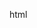 <!--
 * @Author: 华伟
 * @version: 1.0
 * @Date: 2025-03-07 17:17:51
 * @LastEditTime: 2025-03-07 17:18:44
 * @Descripttion: 文本描述
-->
html